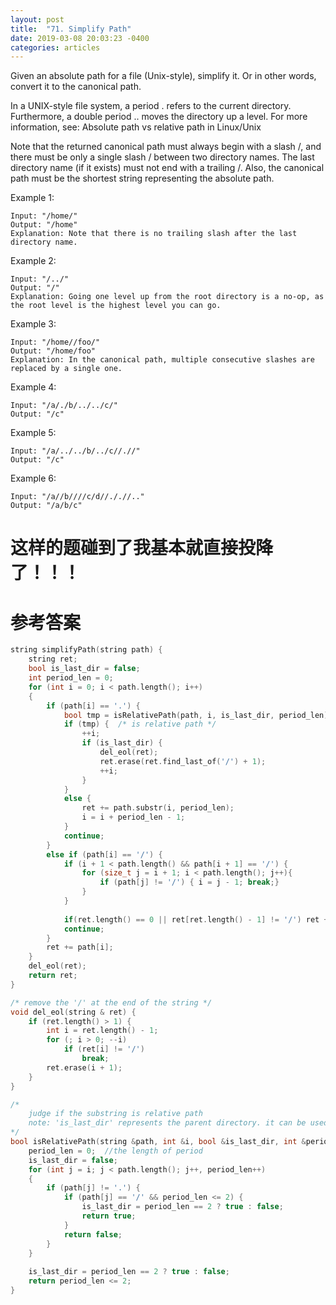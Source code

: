 ```yaml
---
layout: post
title:  "71. Simplify Path"
date: 2019-03-08 20:03:23 -0400
categories: articles
---
```

Given an absolute path for a file (Unix-style), simplify it. Or in other words, convert it to the canonical path.

In a UNIX-style file system, a period . refers to the current directory. Furthermore, a double period .. moves the directory up a level. For more information, see: Absolute path vs relative path in Linux/Unix

Note that the returned canonical path must always begin with a slash /, and there must be only a single slash / between two directory names. The last directory name (if it exists) must not end with a trailing /. Also, the canonical path must be the shortest string representing the absolute path.

 

Example 1:
```
Input: "/home/"
Output: "/home"
Explanation: Note that there is no trailing slash after the last directory name.
```
Example 2:
```
Input: "/../"
Output: "/"
Explanation: Going one level up from the root directory is a no-op, as the root level is the highest level you can go.
```
Example 3:
```
Input: "/home//foo/"
Output: "/home/foo"
Explanation: In the canonical path, multiple consecutive slashes are replaced by a single one.
```
Example 4:
```
Input: "/a/./b/../../c/"
Output: "/c"
```
Example 5:
```
Input: "/a/../../b/../c//.//"
Output: "/c"
```
Example 6:
```
Input: "/a//b////c/d//././/.."
Output: "/a/b/c"
```

# 这样的题碰到了我基本就直接投降了！！！

# 参考答案
```c++
string simplifyPath(string path) {
	string ret;
	bool is_last_dir = false;
	int period_len = 0;
	for (int i = 0; i < path.length(); i++)
	{
		if (path[i] == '.') {
			bool tmp = isRelativePath(path, i, is_last_dir, period_len);
			if (tmp) {	/* is relative path */
				++i;
				if (is_last_dir) {
					del_eol(ret);
					ret.erase(ret.find_last_of('/') + 1);
					++i;
				}
			}
			else {
				ret += path.substr(i, period_len);
				i = i + period_len - 1;
			}
			continue;
		}
		else if (path[i] == '/') {
			if (i + 1 < path.length() && path[i + 1] == '/') {
				for (size_t j = i + 1; i < path.length(); j++){
					if (path[j] != '/') { i = j - 1; break;}
				}
			}
			
			if(ret.length() == 0 || ret[ret.length() - 1] != '/') ret += '/';
			continue;
		}
		ret += path[i];
	}
	del_eol(ret);
	return ret;
}

/* remove the '/' at the end of the string */
void del_eol(string & ret) {
	if (ret.length() > 1) {
		int i = ret.length() - 1;
		for (; i > 0; --i)
			if (ret[i] != '/')
				break;
		ret.erase(i + 1);
	}
}

/* 
	judge if the substring is relative path 
	note: 'is_last_dir' represents the parent directory. it can be used , only if the method return true
*/
bool isRelativePath(string &path, int &i, bool &is_last_dir, int &period_len) {
	period_len = 0;  //the length of period
	is_last_dir = false;
	for (int j = i; j < path.length(); j++, period_len++)
	{
		if (path[j] != '.') {
			if (path[j] == '/' && period_len <= 2) {
				is_last_dir = period_len == 2 ? true : false;
				return true;
			}
			return false;
		}
	}
	
	is_last_dir = period_len == 2 ? true : false;
	return period_len <= 2;
}
```